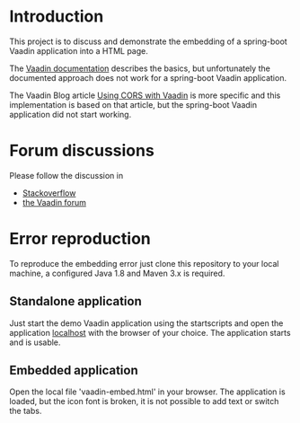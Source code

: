 # Introduction

This project is to discuss and demonstrate the embedding of a spring-boot Vaadin application into a HTML page. 

The [Vaadin documentation](https://vaadin.com/docs/-/part/framework/advanced/advanced-embedding.html) describes the basics, but unfortunately the documented approach does not work for a spring-boot Vaadin application.

The Vaadin Blog article [Using CORS with Vaadin](https://vaadin.com/blog/-/blogs/using-cors-with-vaadin) is more specific and this implementation is based on that article, but the spring-boot Vaadin application did not start working.

# Forum discussions

Please follow the discussion in

- [Stackoverflow](http://stackoverflow.com/questions/38151762/embedding-vaadin-spring-boot-application-into-html)
- [the Vaadin forum](https://vaadin.com/forum#!/thread/13449342)

# Error reproduction

To reproduce the embedding error just clone this repository to your local machine, a configured Java 1.8 and Maven 3.x is required.  

## Standalone application

Just start the demo Vaadin application using the startscripts and open the application [localhost](http://localhost:8080) with the browser of your choice. 
The application starts and is usable.

## Embedded application

Open the local file 'vaadin-embed.html' in your browser. The application is loaded, but the icon font is broken, it is not possible to add text or switch the tabs.